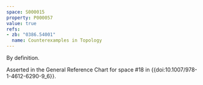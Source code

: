 ```yaml
---
space: S000015
property: P000057
value: true
refs:
- zb: "0386.54001"
  name: Counterexamples in Topology
---
```


By definition.

Asserted in the General Reference Chart for space #18 in
{{doi:10.1007/978-1-4612-6290-9_6}}.
